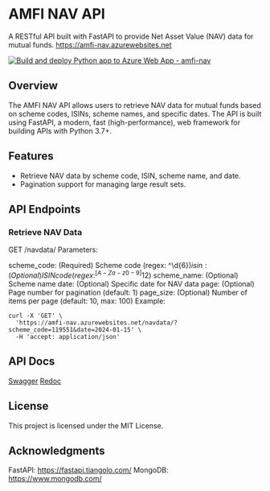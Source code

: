 # AMFI NAV API

A RESTful API built with FastAPI to provide Net Asset Value (NAV) data for mutual funds.
https://amfi-nav.azurewebsites.net

[![Build and deploy Python app to Azure Web App - amfi-nav](https://github.com/m-amaresh/amfi-nav-api/actions/workflows/main_amfi-nav.yml/badge.svg)](https://github.com/m-amaresh/amfi-nav-api/actions/workflows/main_amfi-nav.yml)

## Overview

The AMFI NAV API allows users to retrieve NAV data for mutual funds based on scheme codes, ISINs, scheme names, and specific dates. The API is built using FastAPI, a modern, fast (high-performance), web framework for building APIs with Python 3.7+.

## Features

- Retrieve NAV data by scheme code, ISIN, scheme name, and date.
- Pagination support for managing large result sets.

## API Endpoints

### Retrieve NAV Data
GET /navdata/
Parameters:

scheme_code: (Required) Scheme code (regex: ^\d{6}$)
isin: (Optional) ISIN code (regex: ^[A-Za-z0-9]{12}$)
scheme_name: (Optional) Scheme name
date: (Optional) Specific date for NAV data
page: (Optional) Page number for pagination (default: 1)
page_size: (Optional) Number of items per page (default: 10, max: 100)
Example:

```
curl -X 'GET' \
  'https://amfi-nav.azurewebsites.net/navdata/?scheme_code=119551&date=2024-01-15' \
  -H 'accept: application/json'
```
## API Docs
[Swagger](https://amfi-nav.azurewebsites.net/docs)
[Redoc](https://amfi-nav.azurewebsites.net/redoc)


## License
This project is licensed under the MIT License.

## Acknowledgments
FastAPI: https://fastapi.tiangolo.com/
MongoDB: https://www.mongodb.com/